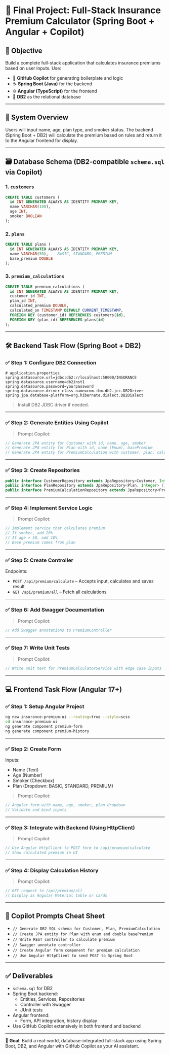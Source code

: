 # 🚀 Final Project: Full-Stack Insurance Premium Calculator (Spring Boot + Angular + Copilot)

## 🎯 Objective

Build a complete full-stack application that calculates insurance premiums based on user inputs. Use:

- 🧠 **GitHub Copilot** for generating boilerplate and logic
- ☕ **Spring Boot (Java)** for the backend
- 🌐 **Angular (TypeScript)** for the frontend
- 💾 **DB2** as the relational database

---

## 🧩 System Overview

Users will input name, age, plan type, and smoker status. The backend (Spring Boot + DB2) will calculate the premium based on rules and return it to the Angular frontend for display.

---

## 🗃️ Database Schema (DB2-compatible `schema.sql` via Copilot)

### 1. `customers`
```sql
CREATE TABLE customers (
  id INT GENERATED ALWAYS AS IDENTITY PRIMARY KEY,
  name VARCHAR(100),
  age INT,
  smoker BOOLEAN
);
```

### 2. `plans`
```sql
CREATE TABLE plans (
  id INT GENERATED ALWAYS AS IDENTITY PRIMARY KEY,
  name VARCHAR(50), -- BASIC, STANDARD, PREMIUM
  base_premium DOUBLE
);
```

### 3. `premium_calculations`
```sql
CREATE TABLE premium_calculations (
  id INT GENERATED ALWAYS AS IDENTITY PRIMARY KEY,
  customer_id INT,
  plan_id INT,
  calculated_premium DOUBLE,
  calculated_on TIMESTAMP DEFAULT CURRENT_TIMESTAMP,
  FOREIGN KEY (customer_id) REFERENCES customers(id),
  FOREIGN KEY (plan_id) REFERENCES plans(id)
);
```

---

## 🛠️ Backend Task Flow (Spring Boot + DB2)

### ✅ Step 1: Configure DB2 Connection

```properties
# application.properties
spring.datasource.url=jdbc:db2://localhost:50000/INSURANCE
spring.datasource.username=db2inst1
spring.datasource.password=yourpassword
spring.datasource.driver-class-name=com.ibm.db2.jcc.DB2Driver
spring.jpa.database-platform=org.hibernate.dialect.DB2Dialect
```

> Install DB2 JDBC driver if needed.

---

### ✅ Step 2: Generate Entities Using Copilot

> Prompt Copilot:

```java
// Generate JPA entity for Customer with id, name, age, smoker
// Generate JPA entity for Plan with id, name (Enum), basePremium
// Generate JPA entity for PremiumCalculation with customer, plan, calculatedPremium, calculatedOn
```

---

### ✅ Step 3: Create Repositories

```java
public interface CustomerRepository extends JpaRepository<Customer, Integer> {}
public interface PlanRepository extends JpaRepository<Plan, Integer> {}
public interface PremiumCalculationRepository extends JpaRepository<PremiumCalculation, Integer> {}
```

---

### ✅ Step 4: Implement Service Logic

> Prompt Copilot:

```java
// Implement service that calculates premium
// If smoker, add 20%
// If age > 50, add 10%
// Base premium comes from plan
```

---

### ✅ Step 5: Create Controller

Endpoints:
- `POST /api/premium/calculate` – Accepts input, calculates and saves result
- `GET /api/premium/all` – Fetch all calculations

---

### ✅ Step 6: Add Swagger Documentation

> Prompt Copilot:

```java
// Add Swagger annotations to PremiumController
```

---

### ✅ Step 7: Write Unit Tests

> Prompt Copilot:

```java
// Write unit test for PremiumCalculatorService with edge case inputs
```

---

## 💻 Frontend Task Flow (Angular 17+)

### ✅ Step 1: Setup Angular Project

```bash
ng new insurance-premium-ui --routing=true --style=scss
cd insurance-premium-ui
ng generate component premium-form
ng generate component premium-history
```

---

### ✅ Step 2: Create Form

Inputs:
- Name (Text)
- Age (Number)
- Smoker (Checkbox)
- Plan (Dropdown: BASIC, STANDARD, PREMIUM)

> Prompt Copilot:

```ts
// Angular form with name, age, smoker, plan dropdown
// Validate and bind inputs
```

---

### ✅ Step 3: Integrate with Backend (Using HttpClient)

> Prompt Copilot:

```ts
// Use Angular HttpClient to POST form to /api/premium/calculate
// Show calculated premium in UI
```

---

### ✅ Step 4: Display Calculation History

> Prompt Copilot:

```ts
// GET request to /api/premium/all
// Display as Angular Material table or cards
```

---

## 🧠 Copilot Prompts Cheat Sheet

- `// Generate DB2 SQL schema for Customer, Plan, PremiumCalculation`
- `// Create JPA entity for Plan with enum and double basePremium`
- `// Write REST controller to calculate premium`
- `// Swagger annotate controller`
- `// Create Angular form component for premium calculation`
- `// Use Angular HttpClient to send POST to Spring Boot`

---

## ✅ Deliverables

- `schema.sql` for DB2
- Spring Boot backend:
  - Entities, Services, Repositories
  - Controller with Swagger
  - JUnit tests
- Angular frontend:
  - Form, API integration, history display
- Use GitHub Copilot extensively in both frontend and backend

---

🏁 **Goal**: Build a real-world, database-integrated full-stack app using Spring Boot, DB2, and Angular with GitHub Copilot as your AI assistant.
